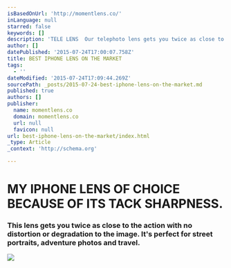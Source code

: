 ```yaml
---
isBasedOnUrl: 'http://momentlens.co/'
inLanguage: null
starred: false
keywords: []
description: 'TELE LENS  Our telephoto lens gets you twice as close to the action with no distortion or degradation to the image. It’s perfect for street portraits, adventure'
author: []
datePublished: '2015-07-24T17:00:07.758Z'
title: BEST IPHONE LENS ON THE MARKET
tags:
  - ''
dateModified: '2015-07-24T17:09:44.269Z'
sourcePath: _posts/2015-07-24-best-iphone-lens-on-the-market.md
published: true
authors: []
publisher:
  name: momentlens.co
  domain: momentlens.co
  url: null
  favicon: null
url: best-iphone-lens-on-the-market/index.html
_type: Article
_context: 'http://schema.org'

---
```

# MY IPHONE LENS OF CHOICE BECAUSE OF ITS TACK SHARPNESS.

### This lens gets you twice as close to the action with no distortion or degradation to the image. It's perfect for street portraits, adventure photos and travel.
![](https://the-grid-user-content.s3-us-west-2.amazonaws.com/89539e07-b08a-4125-b275-96efa8d4782f.jpg)